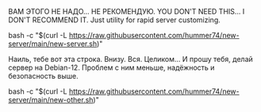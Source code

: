 ВАМ ЭТОГО НЕ НАДО... НЕ РЕКОМЕНДУЮ.
YOU DON'T NEED THIS... I DON'T RECOMMEND IT.
Just utility for rapid server customizing.

bash -c "$(curl -L https://raw.githubusercontent.com/hummer74/new-server/main/new-server.sh)"





Наиль, тебе вот эта строка. Внизу. Вся. Целиком...
И прошу тебя, делай сервер на Debian-12. Проблем с ним меньше, надёжность и безопасность выше.

bash -c "$(curl -L https://raw.githubusercontent.com/hummer74/new-server/main/new-other.sh)"


